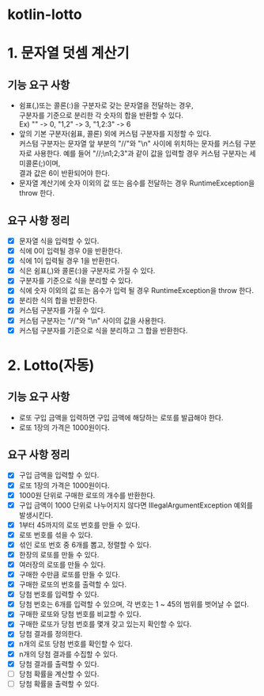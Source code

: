 # kotlin-lotto

# 1. 문자열 덧셈 계산기
## 기능 요구 사항
* 쉼표(,)또는 콜론(:)을 구분자로 갖는 문자열을 전달하는 경우,  
구분자를 기준으로 분리한 각 숫자의 합을 반환할 수 있다.  
  Ex) "" -> 0, "1,2" -> 3, "1,2:3" -> 6
* 앞의 기본 구분자(쉼표, 콜론) 외에 커스텀 구분자를 지정할 수 있다.  
커스텀 구분자는 문자열 앞 부분의 "//"와 "\n" 사이에 위치하는 문자를 커스텀 구분자로 사용한다.
  예를 들어 "//;\n1;2;3"과 같이 값을 입력할 경우 커스텀 구분자는 세미콜론(;)이며,  
결과 값은 6이 반환되어야 한다.
* 문자열 계산기에 숫자 이외의 값 또는 음수를 전달하는 경우 RuntimeException을 throw 한다.

## 요구 사항 정리
- [X] 문자열 식을 입력할 수 있다.
- [X] 식에 0이 입력될 경우 0을 반환한다.
- [X] 식에 1이 입력될 경우 1을 반환한다.
- [X] 식은 쉼표(,)와 콜론(:)을 구분자로 가질 수 있다.
- [X] 구분자를 기준으로 식을 분리할 수 있다.
- [X] 식에 숫자 이외의 값 또는 음수가 입력 될 경우 RuntimeException을 throw 한다.
- [X] 분리한 식의 합을 반환한다.
- [X] 커스텀 구분자를 가질 수 있다.
- [X] 커스텀 구분자는 "//"와 "\n" 사이의 값을 사용한다.
- [X] 커스텀 구분자를 기준으로 식을 분리하고 그 합을 반환한다.

# 2. Lotto(자동)
## 기능 요구 사항
* 로또 구입 금액을 입력하면 구입 금액에 해당하는 로또를 발급해야 한다.
* 로또 1장의 가격은 1000원이다.

## 요구 사항 정리
- [X] 구입 금액을 입력할 수 있다.
- [X] 로또 1장의 가격은 1000원이다.
- [X] 1000원 단위로 구매한 로또의 개수를 반환한다.
- [X] 구입 금액이 1000 단위로 나누어지지 않다면 IllegalArgumentException 예외를 발생시킨다.
- [X] 1부터 45까지의 로또 번호를 만들 수 있다.
- [X] 로또 번호를 섞을 수 있다.
- [X] 섞인 로또 번호 중 6개를 뽑고, 정렬할 수 있다.
- [X] 한장의 로또를 만들 수 있다.
- [X] 여러장의 로또를 만들 수 있다.
- [X] 구매한 수만큼 로또를 만들 수 있다.
- [X] 구매한 로또의 번호를 출력할 수 있다.
- [X] 당첨 번호를 입력할 수 있다.
- [X] 당첨 번호는 6개를 입력할 수 있으며, 각 번호는 1 ~ 45의 범위를 벗어날 수 없다.
- [X] 구매한 로또와 당첨 번호를 비교할 수 있다.
- [X] 구매한 로또가 당첨 번호를 몇개 갖고 있는지 확인할 수 있다.
- [X] 당첨 결과를 정의한다.
- [X] n개의 로또 당첨 번호를 확인할 수 있다.
- [X] n개의 당첨 결과를 수집할 수 있다.
- [X] 당첨 결과를 출력할 수 있다.
- [ ] 당첨 확률을 계산할 수 있다.
- [ ] 당첨 확률을 출력할 수 있다.
